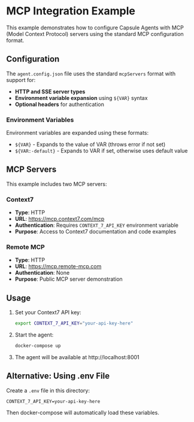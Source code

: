 # MCP Integration Example

This example demonstrates how to configure Capsule Agents with MCP (Model Context Protocol) servers using the standard MCP configuration format.

## Configuration

The `agent.config.json` file uses the standard `mcpServers` format with support for:
- **HTTP and SSE server types**
- **Environment variable expansion** using `${VAR}` syntax
- **Optional headers** for authentication

### Environment Variables

Environment variables are expanded using these formats:
- `${VAR}` - Expands to the value of VAR (throws error if not set)
- `${VAR:-default}` - Expands to VAR if set, otherwise uses default value

## MCP Servers

This example includes two MCP servers:

### Context7
- **Type**: HTTP
- **URL**: https://mcp.context7.com/mcp
- **Authentication**: Requires `CONTEXT_7_API_KEY` environment variable
- **Purpose**: Access to Context7 documentation and code examples

### Remote MCP
- **Type**: HTTP
- **URL**: https://mcp.remote-mcp.com
- **Authentication**: None
- **Purpose**: Public MCP server demonstration

## Usage

1. Set your Context7 API key:
   ```bash
   export CONTEXT_7_API_KEY="your-api-key-here"
   ```

2. Start the agent:
   ```bash
   docker-compose up
   ```

3. The agent will be available at http://localhost:8001

## Alternative: Using .env File

Create a `.env` file in this directory:
```env
CONTEXT_7_API_KEY=your-api-key-here
```

Then docker-compose will automatically load these variables.
